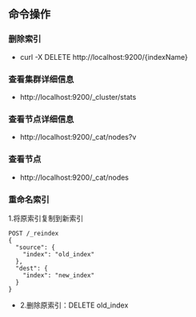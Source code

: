 ## 命令操作

### 删除索引
* curl -X DELETE http://localhost:9200/{indexName}


### 查看集群详细信息
* http://localhost:9200/_cluster/stats

### 查看节点详细信息
* http://localhost:9200/_cat/nodes?v

### 查看节点
* http://localhost:9200/_cat/nodes

### 重命名索引
1.将原索引复制到新索引
```
POST /_reindex
{
  "source": {
    "index": "old_index"
  },
  "dest": {
    "index": "new_index"
  }
}
```
* 2.删除原索引：DELETE old_index










